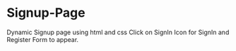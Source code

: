# Signup-Page
Dynamic Signup page using html and css
Click on SignIn Icon for SignIn and Register Form to appear.
